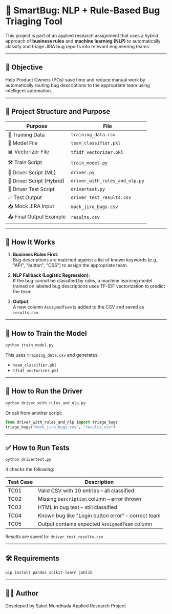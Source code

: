 # 🐞 SmartBug: NLP + Rule-Based Bug Triaging Tool

This project is part of an applied research assignment that uses a hybrid approach of **business rules** and **machine learning (NLP)** to automatically classify and triage JIRA bug reports into relevant engineering teams.

---

## 🎯 Objective

Help Product Owners (POs) save time and reduce manual work by automatically routing bug descriptions to the appropriate team using intelligent automation.

---

## 📁 Project Structure and Purpose

| Purpose                  | File                           |
|--------------------------|--------------------------------|
| 📄 Training Data         | `training_data.csv`            |
| 🧠 Model File            | `team_classifier.pkl`          |
| 📊 Vectorizer File       | `tfidf_vectorizer.pkl`         |
| 🛠 Train Script          | `train_model.py`               |
| 🚀 Driver Script (ML)    | `driver.py`                    |
| 🚀 Driver Script (Hybrid)| `driver_with_rules_and_nlp.py` |
| 🧪 Driver Test Script    | `drivertest.py`                |
| ✅ Test Output           | `driver_test_results.csv`      |
| 📥 Mock JIRA Input       | `mock_jira_bugs.csv`           |
| 📤 Final Output Example  | `results.csv`                  |

---

## 🧠 How It Works

1. **Business Rules First**:  
   Bug descriptions are matched against a list of known keywords (e.g., "API", "button", "CSS") to assign the appropriate team.

2. **NLP Fallback (Logistic Regression)**:  
   If the bug cannot be classified by rules, a machine learning model trained on labeled bug descriptions uses TF-IDF vectorization to predict the team.

3. **Output**:  
   A new column `AssignedTeam` is added to the CSV and saved as `results.csv`.

---

## 🔧 How to Train the Model

```bash
python train_model.py
```

This uses `training_data.csv` and generates:
- `team_classifier.pkl`
- `tfidf_vectorizer.pkl`

---

## 🚀 How to Run the Driver

```bash
python driver_with_rules_and_nlp.py
```

Or call from another script:

```python
from driver_with_rules_and_nlp import triage_bugs
triage_bugs("mock_jira_bugs.csv", "results.csv")
```

---

## ✅ How to Run Tests

```bash
python drivertest.py
```

It checks the following:

| Test Case | Description                                      |
|-----------|--------------------------------------------------|
| TC01      | Valid CSV with 10 entries – all classified       |
| TC02      | Missing `Description` column – error thrown      |
| TC03      | HTML in bug text – still classified              |
| TC04      | Known bug like "Login button error" – correct team |
| TC05      | Output contains expected `AssignedTeam` column   |

Results are saved to: `driver_test_results.csv`

---

## 🛠 Requirements

```bash
pip install pandas scikit-learn joblib
```

---

## 👨‍💻 Author

Developed by Saket Mundhada
Applied Research Project   
